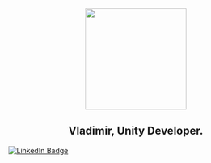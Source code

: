<div id="header" align="center">
  <img src="https://media2.giphy.com/media/765ccrAiB0g9z6EApL/giphy.gif" width="200"/>
</div>
<h2 align=center>Vladimir, Unity Developer.</h2>
<div id="badges">
  <a href="https://www.linkedin.com/in/vkleshnin/">
    <img src="https://img.shields.io/badge/LinkedIn-blue?style=for-the-badge&logo=linkedin&logoColor=white" alt="LinkedIn Badge"/>
  </a>
</div>

